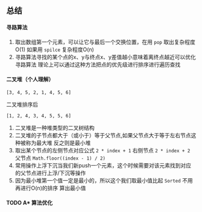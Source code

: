## 总结

#### 寻路算法
1. 取出数组第一个元素，可以让它与最后一个交换位置，在用 `pop` 取出复杂程度O(1)
如果用 `spilce` 复杂程度O(n)
2. 寻路算法寻找的某个点的x、y与终点x、y差值越小意味着离终点越近可以优化寻路算法
理论上可以通过这种方法把点的优先级进行排序进行遍历查找

#### 二叉堆（个人理解）
`[3, 4, 5, 2, 1, 4, 5, 6]`

二叉堆排序后

`[1, 2, 4, 3, 4, 5, 5, 6]`                                     
1. 二叉堆是一种堆类型的二叉树结构
2. 二叉堆的子节点都大于（或小于）等于父节点,如果父节点大于等于左右节点这种被称为最大堆
反之则是最小堆
3. 取出某个节点的左侧节点对应公式 `2 * index + 1` 右侧节点 `2 * index + 2` 
父节点 `Math.floor((index - 1) / 2)`
4. 常用操作上浮下沉当我们新push一个元素，这个时候需要对该元素找到对应的父节点进行上浮/下沉等操作
5. 因为最小堆第一个值一定是最小的，所以这个我们取最小值比起 `Sorted` 不用再进行O(n)的排序
算出最小值

#### TODO A* 算法优化
